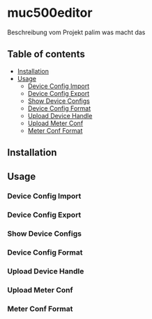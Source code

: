# muc500editor

Beschreibung vom Projekt palim was macht das

## Table of contents

<!--ts-->
  * [Installation](#installation)
  * [Usage](#usage)
    * [Device Config Import](#device-config-import)
    * [Device Config Export](*device-config-export)
    * [Show Device Configs](#show-device-configs)
    * [Device Config Format](#device-config-format)
    * [Upload Device Handle](#upload-device-handle)
    * [Upload Meter Conf](#upload-meter-conf)
    * [Meter Conf Format](#meter-conf-format)
<!--te-->

## Installation

## Usage

### Device Config Import

### Device Config Export

### Show Device Configs

### Device Config Format

### Upload Device Handle

### Upload Meter Conf

### Meter Conf Format
